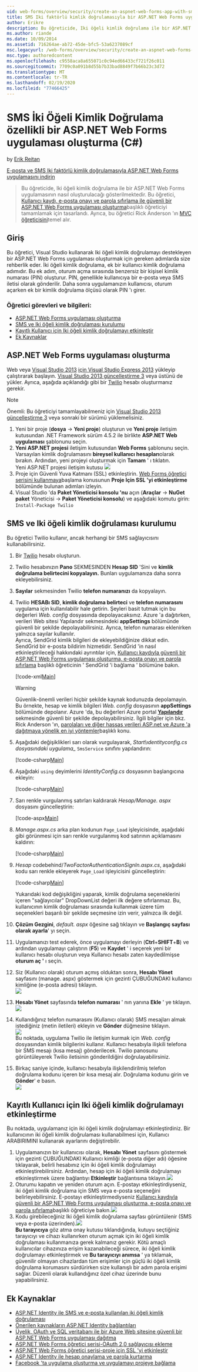 ```yaml
---
uid: web-forms/overview/security/create-an-aspnet-web-forms-app-with-sms-two-factor-authentication
title: SMS Iki faktörlü kimlik doğrulamasıyla bir ASP.NET Web Forms uygulaması oluşturma (C#) | Microsoft Docs
author: Erikre
description: Bu öğreticide, Iki öğeli kimlik doğrulama ile bir ASP.NET Web Forms uygulamasının nasıl oluşturulacağı gösterilmektedir. Bu öğretici, CR... adlı öğreticiyi tamamlamak için tasarlandı.
ms.author: riande
ms.date: 10/09/2014
ms.assetid: 716264ae-ab72-45de-bfc5-53a6237089cf
msc.legacyurl: /web-forms/overview/security/create-an-aspnet-web-forms-app-with-sms-two-factor-authentication
msc.type: authoredcontent
ms.openlocfilehash: c9558aca8a655071c0c94ed66433cf721f26c011
ms.sourcegitcommit: 7709c0a091b8d55b7b33bad8849f7b66b23c3d72
ms.translationtype: MT
ms.contentlocale: tr-TR
ms.lasthandoff: 02/19/2020
ms.locfileid: "77466425"
---
```

# <a name="create-an-aspnet-web-forms-app-with-sms-two-factor-authentication-c"></a>SMS İki Öğeli Kimlik Doğrulama özellikli bir ASP.NET Web Forms uygulaması oluşturma (C#)

by [Erik Reitan](https://github.com/Erikre)

[E-posta ve SMS Iki faktörlü kimlik doğrulamasıyla ASP.NET Web Forms uygulamasını indirin](https://code.msdn.microsoft.com/ASPNET-Web-Forms-App-with-5a0ff94e)

> Bu öğreticide, Iki öğeli kimlik doğrulama ile bir ASP.NET Web Forms uygulamasının nasıl oluşturulacağı gösterilmektedir. Bu öğretici, [Kullanıcı kaydı, e-posta onayı ve parola sıfırlama ile güvenli bir ASP.NET Web Forms uygulaması oluşturma](create-a-secure-aspnet-web-forms-app-with-user-registration-email-confirmation-and-password-reset.md)başlıklı öğreticiyi tamamlamak için tasarlandı. Ayrıca, bu öğretici Rick Anderson 'ın [MVC öğreticisini](../../../mvc/overview/security/aspnet-mvc-5-app-with-sms-and-email-two-factor-authentication.md)temel alır.

## <a name="introduction"></a>Giriş

Bu öğretici, Visual Studio kullanarak Iki öğeli kimlik doğrulamayı destekleyen bir ASP.NET Web Forms uygulaması oluşturmak için gereken adımlarda size rehberlik eder. İki öğeli kimlik doğrulama, ek bir kullanıcı kimlik doğrulama adımıdır. Bu ek adım, oturum açma sırasında benzersiz bir kişisel kimlik numarası (PIN) oluşturur. PIN, genellikle kullanıcıya bir e-posta veya SMS iletisi olarak gönderilir. Daha sonra uygulamanızın kullanıcısı, oturum açarken ek bir kimlik doğrulama ölçüsü olarak PIN 'ı girer.

### <a name="tutorial-tasks-and-information"></a>Öğretici görevleri ve bilgileri:

- [ASP.NET Web Forms uygulaması oluşturma](#createWebForms)
- [SMS ve Iki öğeli kimlik doğrulaması kurulumu](#SMS)
- [Kayıtlı Kullanıcı için Iki öğeli kimlik doğrulamayı etkinleştir](#use2FA)
- [Ek Kaynaklar](#addRes)

<a id="createWebForms"></a>
## <a name="create-an-aspnet-web-forms-app"></a>ASP.NET Web Forms uygulaması oluşturma

Web veya [Visual Studio 2013](https://go.microsoft.com/fwlink/?LinkId=306566) [için Visual Studio Express 2013](https://go.microsoft.com/fwlink/?LinkId=299058) yükleyip çalıştırarak başlayın. [Visual Studio 2013 güncelleştirme 3](https://go.microsoft.com/fwlink/?LinkId=390465) veya üstünü de yükler. Ayrıca, aşağıda açıklandığı gibi bir [Twilio](https://www.twilio.com/try-twilio) hesabı oluşturmanız gerekir.

> [!NOTE]
> Önemli: Bu öğreticiyi tamamlayabilmeniz için [Visual Studio 2013 güncelleştirme 3](https://go.microsoft.com/fwlink/?LinkId=390465) veya sonraki bir sürümü yüklemelisiniz.

1. Yeni bir proje (**dosya** -&gt; **Yeni proje**) oluşturun ve **Yeni proje** iletişim kutusundan .NET Framework sürüm 4.5.2 ile birlikte **ASP.NET Web uygulaması** şablonunu seçin.
2. **Yeni ASP.NET projesi** iletişim kutusundan **Web Forms** şablonunu seçin. Varsayılan kimlik doğrulamasını **bireysel kullanıcı hesapları**olarak bırakın. Ardından, yeni projeyi oluşturmak için **Tamam** ' ı tıklatın.  
    Yeni ASP.NET projesi iletişim kutusu ![](create-an-aspnet-web-forms-app-with-sms-two-factor-authentication/_static/image1.png)
3. Proje için Güvenli Yuva Katmanı (SSL) etkinleştirin. [Web Forms öğretici serisini kullanmaya](../getting-started/getting-started-with-aspnet-45-web-forms/checkout-and-payment-with-paypal.md#SSLWebForms)başlama konusunun **Proje Için SSL 'yi etkinleştirme** bölümünde bulunan adımları izleyin.
4. Visual Studio 'da **Paket Yöneticisi konsolu 'nu** açın (**Araçlar** -&gt; **NuGet paket** Yöneticisi -&gt; **Paket Yöneticisi konsolu**) ve aşağıdaki komutu girin:  
    `Install-Package Twilio`

<a id="SMS"></a>
## <a name="setup-sms-and-two-factor-authentication"></a>SMS ve Iki öğeli kimlik doğrulaması kurulumu

Bu öğretici Twilio kullanır, ancak herhangi bir SMS sağlayıcısını kullanabilirsiniz.

1. Bir [Twilio](https://www.twilio.com/try-twilio) hesabı oluşturun.
2. Twilio hesabınızın **Pano** SEKMESINDEN **Hesap SID** 'Sini ve **kimlik doğrulama belirtecini kopyalayın.** Bunları uygulamanıza daha sonra ekleyebilirsiniz.
3. **Sayılar** sekmesinden Twilio **telefon numaranızı** da kopyalayın.
4. Twilio **HESABı SID**, **kimlik doğrulama belirteci** ve **telefon numarasını** uygulama için kullanılabilir hale getirin. Şeyleri basit tutmak için bu değerleri *Web. config* dosyasında depolayacaksınız. Azure 'a dağıtırken, verileri Web sitesi Yapılandır sekmesindeki **appSettings** bölümünde güvenli bir şekilde depolayabilirsiniz. Ayrıca, telefon numarası eklenirken yalnızca sayılar kullanılır.   
   Ayrıca, SendGrid kimlik bilgileri de ekleyebildiğinize dikkat edin. SendGrid bir e-posta bildirim hizmetidir. SendGrid 'in nasıl etkinleştirileceği hakkındaki ayrıntılar için, [Kullanıcı kaydıyla güvenli bir ASP.NET Web Forms uygulaması oluşturma, e-posta onayı ve parola sıfırlama](create-a-secure-aspnet-web-forms-app-with-user-registration-email-confirmation-and-password-reset.md) başlıklı öğreticinin ' SendGrid 'i bağlama ' bölümüne bakın.

    [!code-xml[Main](create-an-aspnet-web-forms-app-with-sms-two-factor-authentication/samples/sample1.xml?highlight=2,6-10)]

    > [!WARNING]
    > Güvenlik-önemli verileri hiçbir şekilde kaynak kodunuzda depolamayin. Bu örnekte, hesap ve kimlik bilgileri *Web. config* dosyasının **appSettings** bölümünde depolanır. Azure 'da, bu değerleri Azure portal **[Yapılandır](https://blogs.msdn.com/b/webdev/archive/2014/06/04/queuebackgroundworkitem-to-reliably-schedule-and-run-long-background-process-in-asp-net.aspx)** sekmesinde güvenli bir şekilde depolayabilirsiniz. İlgili bilgiler için bkz. Rick Anderson 'ın, [parolaları ve diğer hassas verileri ASP.net ve Azure 'a dağıtmaya yönelik en iyi yöntemler](/aspnet/identity/overview/features-api/best-practices-for-deploying-passwords-and-other-sensitive-data-to-aspnet-and-azure)başlıklı konu.
5. Aşağıdaki değişiklikleri sarı olarak vurgulayarak, *Start\ıdentityconfig.cs dosyasındaki uygulama\_* `SmsService` sınıfını yapılandırın: 

    [!code-csharp[Main](create-an-aspnet-web-forms-app-with-sms-two-factor-authentication/samples/sample2.cs?highlight=5-17)]
6. Aşağıdaki `using` deyimlerini *IdentityConfig.cs* dosyasının başlangıcına ekleyin: 

    [!code-csharp[Main](create-an-aspnet-web-forms-app-with-sms-two-factor-authentication/samples/sample3.cs?highlight=1-4)]
7. Sarı renkle vurgulanmış satırları kaldırarak *Hesap/Manage. aspx* dosyasını güncelleştirin:  

    [!code-aspx[Main](create-an-aspnet-web-forms-app-with-sms-two-factor-authentication/samples/sample4.aspx?highlight=38,53,57-60,63,66,70,73)]
8. *Manage.aspx.cs* arka plan kodunun `Page_Load` işleyicisinde, aşağıdaki gibi görünmesi için sarı renkle vurgulanmış kod satırının açıklamasını kaldırın: 

    [!code-csharp[Main](create-an-aspnet-web-forms-app-with-sms-two-factor-authentication/samples/sample5.cs?highlight=8)]
9. *Hesap* codebehind/*TwoFactorAuthenticationSignIn.aspx.cs*, aşağıdaki kodu sarı renkle ekleyerek `Page_Load` işleyicisini güncelleştirin: 

    [!code-csharp[Main](create-an-aspnet-web-forms-app-with-sms-two-factor-authentication/samples/sample6.cs?highlight=3-4,13)]

   Yukarıdaki kod değişikliğini yaparak, kimlik doğrulama seçeneklerini içeren "sağlayıcılar" DropDownList değeri ilk değere sıfırlanmaz. Bu, kullanıcının kimlik doğrulaması sırasında kullanmak üzere tüm seçenekleri başarılı bir şekilde seçmesine izin verir, yalnızca ilk değil.
10. **Çözüm Gezgini**, *default. aspx* öğesine sağ tıklayın ve **Başlangıç sayfası olarak ayarla**' yı seçin.
11. Uygulamanızı test ederek, önce uygulamayı derleyin (**Ctrl**+**SHIFT**+**B**) ve ardından uygulamayı çalıştırın (**F5**) ve **Kaydet** ' i seçerek yeni bir kullanıcı hesabı oluşturun veya Kullanıcı hesabı zaten kaydedilmişse **oturum aç '** ı seçin.
12. Siz (Kullanıcı olarak) oturum açmış olduktan sonra, **Hesabı Yönet** sayfasını (manage. aspx) göstermek için gezinti ÇUBUĞUNDAKI kullanıcı kimliğine (e-posta adresi) tıklayın.  
    ![](create-an-aspnet-web-forms-app-with-sms-two-factor-authentication/_static/image2.png)
13. **Hesabı Yönet** sayfasında **telefon numarası** ' nın yanına **Ekle** ' ye tıklayın.  
    ![](create-an-aspnet-web-forms-app-with-sms-two-factor-authentication/_static/image3.png)
14. Kullandığınız telefon numarasını (Kullanıcı olarak) SMS mesajları almak istediğiniz (metin iletileri) ekleyin ve **Gönder** düğmesine tıklayın.   
    ![](create-an-aspnet-web-forms-app-with-sms-two-factor-authentication/_static/image4.png)  
    Bu noktada, uygulama Twilio ile iletişim kurmak için *Web. config* dosyasından kimlik bilgilerini kullanır. Kullanıcı hesabıyla ilişkili telefona bir SMS mesajı (kısa mesaj) gönderilecek. Twilio panosunu görüntüleyerek Twilio iletisinin gönderildiğini doğrulayabilirsiniz.
15. Birkaç saniye içinde, kullanıcı hesabıyla ilişkilendirilmiş telefon doğrulama kodunu içeren bir kısa mesaj alır. Doğrulama kodunu girin ve **Gönder**' e basın.  
     ![](create-an-aspnet-web-forms-app-with-sms-two-factor-authentication/_static/image5.png)

<a id="use2FA"></a>
## <a name="enable-two-factor-authentication-for-a-registered-user"></a>Kayıtlı Kullanıcı için Iki öğeli kimlik doğrulamayı etkinleştirme

Bu noktada, uygulamanız için iki öğeli kimlik doğrulamayı etkinleştirdiniz. Bir kullanıcının iki öğeli kimlik doğrulaması kullanabilmesi için, Kullanıcı ARABIRIMINI kullanarak ayarlarını değiştirebilir. 

1. Uygulamanızın bir kullanıcısı olarak, **Hesabı Yönet** sayfasını göstermek için gezinti ÇUBUĞUNDAKI Kullanıcı kimliği (e-posta diğer adı) öğesine tıklayarak, belirli hesabınız için iki öğeli kimlik doğrulamayı etkinleştirebilirsiniz. Ardından, hesap için iki öğeli kimlik doğrulamayı etkinleştirmek üzere bağlantıyı **Etkinleştir** bağlantısına tıklayın.![](create-an-aspnet-web-forms-app-with-sms-two-factor-authentication/_static/image6.png)
2. Oturumu kapatın ve yeniden oturum açın. E-postayı etkinleştirdiyseniz, iki öğeli kimlik doğrulama için SMS veya e-posta seçeneğini belirleyebilirsiniz. E-postayı etkinleştirmediyseniz [Kullanıcı kaydıyla güvenli bir ASP.NET Web Forms uygulaması oluşturma, e-posta onayı ve parola sıfırlama](create-a-secure-aspnet-web-forms-app-with-user-registration-email-confirmation-and-password-reset.md)başlıklı öğreticiye bakın.![](create-an-aspnet-web-forms-app-with-sms-two-factor-authentication/_static/image7.png)
3. Kodu girebileceğiniz Iki öğeli kimlik doğrulama sayfası görüntülenir (SMS veya e-posta üzerinden).![](create-an-aspnet-web-forms-app-with-sms-two-factor-authentication/_static/image8.png)  
 **Bu tarayıcıya** göz atma onay kutusu tıklandığında, kutuyu seçtiğiniz tarayıcıyı ve cihazı kullanırken oturum açmak için iki öğeli kimlik doğrulaması kullanmanıza gerek kalmanız gerekir. Kötü amaçlı kullanıcılar cihazınıza erişim kazanabileceği sürece, iki öğeli kimlik doğrulamayı etkinleştirmek ve **Bu tarayıcıyı anımsa** ' ya tıklamak, güvenilir olmayan cihazlardan tüm erişimler için güçlü iki öğeli kimlik doğrulama korumasını sürdürirken size kullanışlı bir adım parola erişimi sağlar. Düzenli olarak kullandığınız özel cihaz üzerinde bunu yapabilirsiniz.

<a id="addRes"></a>
## <a name="additional-resources"></a>Ek Kaynaklar

- [ASP.NET Identity ile SMS ve e-posta kullanılan iki öğeli kimlik doğrulaması](../../../identity/overview/features-api/two-factor-authentication-using-sms-and-email-with-aspnet-identity.md)
- [Önerilen kaynakların ASP.NET Identity bağlantıları](../../../identity/overview/getting-started/aspnet-identity-recommended-resources.md)
- [Üyelik, OAuth ve SQL veritabanı ile bir Azure Web sitesine güvenli bir ASP.NET Web Forms uygulaması dağıtma](https://azure.microsoft.com/documentation/articles/web-sites-dotnet-deploy-aspnet-webforms-app-membership-oauth-sql-database/)
- [ASP.NET Web Forms öğretici serisi-OAuth 2,0 sağlayıcısı ekleme](../getting-started/getting-started-with-aspnet-45-web-forms/checkout-and-payment-with-paypal.md#OAuthWebForms)
- [ASP.NET Web Forms öğretici serisi-proje için SSL 'yi etkinleştir](../getting-started/getting-started-with-aspnet-45-web-forms/checkout-and-payment-with-paypal.md#SSLWebForms)
- [ASP.NET Identity ile hesap onaylama ve parola kurtarma](../../../identity/overview/features-api/account-confirmation-and-password-recovery-with-aspnet-identity.md)
- [Facebook 'ta uygulama oluşturma ve uygulamayı projeye bağlama](../../../mvc/overview/security/create-an-aspnet-mvc-5-app-with-facebook-and-google-oauth2-and-openid-sign-on.md#fb)
